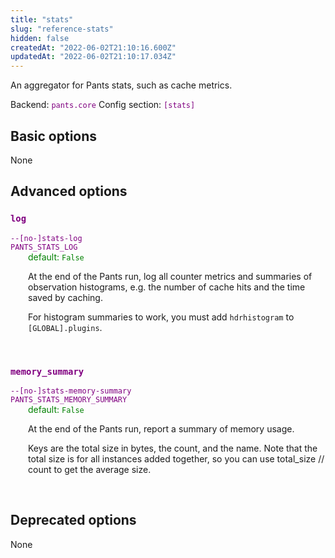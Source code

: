 ```yaml
---
title: "stats"
slug: "reference-stats"
hidden: false
createdAt: "2022-06-02T21:10:16.600Z"
updatedAt: "2022-06-02T21:10:17.034Z"
---
```

An aggregator for Pants stats, such as cache metrics.

Backend: <span style="color: purple"><code>pants.core</code></span>
Config section: <span style="color: purple"><code>[stats]</code></span>

## Basic options

None

## Advanced options

<div style="color: purple">
  <h3><code>log</code></h3>
  <code>--[no-]stats-log</code><br>
  <code>PANTS_STATS_LOG</code><br>
</div>
<div style="padding-left: 2em;">
<span style="color: green">default: <code>False</code></span>

<br>

At the end of the Pants run, log all counter metrics and summaries of observation histograms, e.g. the number of cache hits and the time saved by caching.

For histogram summaries to work, you must add `hdrhistogram` to `[GLOBAL].plugins`.
</div>
<br>

<div style="color: purple">
  <h3><code>memory_summary</code></h3>
  <code>--[no-]stats-memory-summary</code><br>
  <code>PANTS_STATS_MEMORY_SUMMARY</code><br>
</div>
<div style="padding-left: 2em;">
<span style="color: green">default: <code>False</code></span>

<br>

At the end of the Pants run, report a summary of memory usage.

Keys are the total size in bytes, the count, and the name. Note that the total size is for all instances added together, so you can use total_size // count to get the average size.
</div>
<br>


## Deprecated options

None